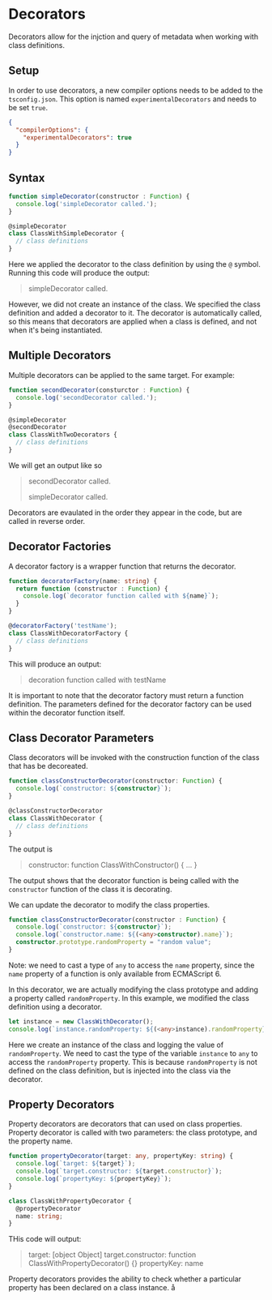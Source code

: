 # Decorators

Decorators allow for the injction and query of metadata when working with class definitions.

## Setup

In order to use decorators, a new compiler options needs to be added to the `tsconfig.json`. This option is named `experimentalDecorators` and needs to be set `true`.

```json
{
  "compilerOptions": {
    "experimentalDecorators": true
  }
}
```

## Syntax

```ts
function simpleDecorator(constructor : Function) {
  console.log('simpleDecorator called.');
}

@simpleDecorator
class ClassWithSimpleDecorator {
  // class definitions
}
```

Here we applied the decorator to the class definition by using the `@` symbol. Running this code will produce the output:

> simpleDecorator called.

However, we did not create an instance of the class. We specified the class definition and added a decorator to it. The decorator is automatically called, so this means that decorators are applied when a class is defined, and not when it's being instantiated.

## Multiple Decorators

Multiple decorators can be applied to the same target. For example:

```ts
function secondDecorator(consturctor : Function) {
  console.log('secondDecorator called.');
}

@simpleDecorator
@secondDecorator
class ClassWithTwoDecorators {
  // class definitions
}
```

We will get an output like so

> secondDecorator called.
>
> simpleDecorator called.

Decorators are evaulated in the order they appear in the code, but are called in reverse order.

## Decorator Factories

A decorator factory is a wrapper function that returns the decorator.

```ts
function decoratorFactory(name: string) {
  return function (constructor : Function) {
    console.log(`decorator function called with ${name}`);
  }
}

@decoratorFactory('testName');
class ClassWithDecoratorFactory {
  // class definitions
}
```

This will produce an output:

> decoration function called with testName

It is important to note that the decorator factory must return a function definition. The parameters defined for the decorator factory can be used within the decorator function itself.

## Class Decorator Parameters

Class decorators will be invoked with the construction function of the class that has be decoreated.

```ts
function classConstructorDecorator(constructor: Function) {
  console.log(`constructor: ${constructor}`);
}

@classConstructorDecorator
class ClassWithDecorator {
  // class definitions
}
```

The output is

> constructor: function ClassWithConstructor() { ... }

The output shows that the decorator function is being called with the `constructor` function of the class it is decorating.

We can update the decorator to modify the class properties.

```ts
function classConstructorDecorator(constructor : Function) {
  console.log(`constructor: ${constructor}`);
  console.log(`constructor.name: ${(<any>constructor).name}`);
  constructor.prototype.randomProperty = "random value";
}
```

Note: we need to cast a type of `any` to access the `name` property, since the `name` property of a function is only available from ECMAScript 6.

In this decorator, we are actually modifying the class prototype and adding a property called `randomProperty`. In this example, we modified the class definition using a decorator.

```ts
let instance = new ClassWithDecorator();
console.log(`instance.randomProperty: ${(<any>instance).randomProperty}`);
```

Here we create an instance of the class and logging the value of `randomProperty`. We need to cast the type of the variable `instance` to `any` to access the `randomProperty` property. This is because `randomProperty` is not defined on the class definition, but is injected into the class via the decorator.

## Property Decorators

Property decorators are decorators that can used on class properties. Property decorator is called with two parameters: the class prototype, and the property name.

```ts
function propertyDecorator(target: any, propertyKey: string) {
  console.log(`target: ${target}`);
  console.log(`target.constructor: ${target.constructor}`);
  console.log(`propertyKey: ${propertyKey}`);
}

class ClassWithPropertyDecorator {
  @propertyDecorator
  name: string;
}
```

THis code will output:

> target: [object Object]
> target.constructor: function ClassWithPropertyDecorator() {}
> propertyKey: name

Property decorators provides the ability to check whether a particular property has been declared on a class instance.
å